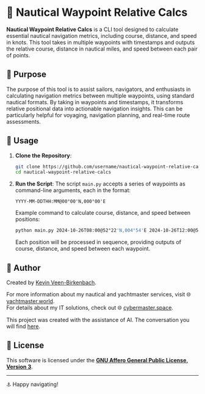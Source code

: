 # 🧭 Nautical Waypoint Relative Calcs

**Nautical Waypoint Relative Calcs** is a CLI tool designed to calculate essential nautical navigation metrics, including course, distance, and speed in knots. This tool takes in multiple waypoints with timestamps and outputs the relative course, distance in nautical miles, and speed between each pair of points.

## 🌊 Purpose

The purpose of this tool is to assist sailors, navigators, and enthusiasts in calculating navigation metrics between multiple waypoints, using standard nautical formats. By taking in waypoints and timestamps, it transforms relative positional data into actionable navigation insights. This can be particularly helpful for voyaging, navigation planning, and real-time route assessments.

## 🚀 Usage

1. **Clone the Repository**:
    ```bash
    git clone https://github.com/username/nautical-waypoint-relative-calcs.git
    cd nautical-waypoint-relative-calcs
    ```

2. **Run the Script**:
    The script `main.py` accepts a series of waypoints as command-line arguments, each in the format:
    
    ```
    YYYY-MM-DDTHH:MM@00°00'N,000°00'E
    ```
    
    Example command to calculate course, distance, and speed between positions:
    
    ```bash
    python main.py 2024-10-26T08:00@52°22'N,004°54'E 2024-10-26T12:00@51°30'N,000°07'W 2024-10-26T16:30@50°05'N,001°30'W
    ```
   
    Each position will be processed in sequence, providing outputs of course, distance, and speed between each waypoint.

## 👤 Author

Created by [Kevin Veen-Birkenbach](https://github.com/KevinVeen-Birkenbach). 

For more information about my nautical and yachtmaster services, visit 🌐 [yachtmaster.world](https://yachtmaster.world/).  
For details about my IT solutions, check out 🌐 [cybermaster.space](https://cybermaster.space/).

This project was created with the assistance of AI. The conversation you will find [here](https://chatgpt.com/share/671d4d0c-aa1c-800f-be1a-7dd320f02518).

## 📜 License

This software is licensed under the **[GNU Affero General Public License, Version 3](./LICENSE)**. 

---

⚓️ Happy navigating!
